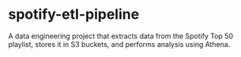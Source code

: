 # spotify-etl-pipeline
A data engineering project that extracts data from the Spotify Top 50 playlist, stores it in S3 buckets, and performs analysis using Athena.
